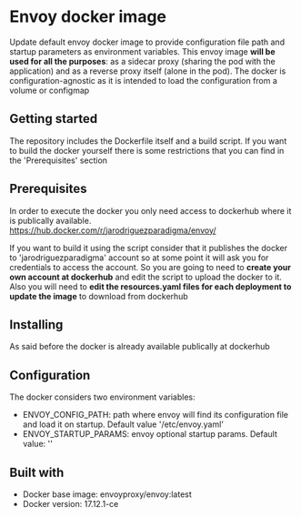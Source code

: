 # Envoy docker image

Update default envoy docker image to provide configuration file path and startup parameters as environment variables. This envoy image __will be used for all the purposes__: as a sidecar proxy (sharing the pod with the application) and as a reverse proxy itself (alone in the pod). The docker is configuration-agnostic as it is intended to load the configuration from a volume or configmap

## Getting started

The repository includes the Dockerfile itself and a build script. If you want to build the docker yourself there is some restrictions that you can find in the 'Prerequisites' section

## Prerequisites

In order to execute the docker you only need access to dockerhub where it is publically available. https://hub.docker.com/r/jarodriguezparadigma/envoy/

If you want to build it using the script consider that it publishes the docker to 'jarodriguezparadigma' account so at some point it will ask you for credentials to access the account. So you are going to need to __create your own account at dockerhub__ and edit the script to upload the docker to it. Also you will need to __edit the resources.yaml files for each deployment to update the image__ to download from dockerhub

## Installing

As said before the docker is already available publically at dockerhub

## Configuration

The docker considers two environment variables:

* ENVOY_CONFIG_PATH: path where envoy will find its configuration file and load it on startup. Default value '/etc/envoy.yaml'
* ENVOY_STARTUP_PARAMS: envoy optional startup params. Default value: ''

## Built with

* Docker base image: envoyproxy/envoy:latest
* Docker version: 17.12.1-ce
